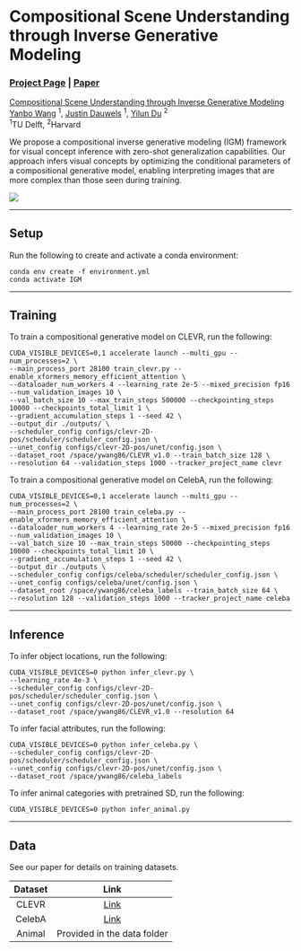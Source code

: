 # Compositional Scene Understanding through Inverse Generative Modeling
### [Project Page](https://energy-based-model.github.io/compositional-inference/) | [Paper](https://arxiv.org/abs/2505.21780)
[Compositional Scene Understanding through Inverse Generative Modeling]()
    <br>
    [Yanbo Wang](https://ywangattud.github.io/website/) <sup>1</sup>,
    [Justin Dauwels](https://scholar.google.com/citations?user=dboVuDYAAAAJ&hl=en) <sup>1</sup>,
    [Yilun Du](https://yilundu.github.io) <sup>2</sup>
    <br>
    <sup>1</sup>TU Delft, <sup>2</sup>Harvard
    <br>

We propose a compositional inverse generative modeling (IGM) framework for visual concept inference with zero-shot generalization capabilities. Our approach infers visual concepts by optimizing the conditional parameters of a compositional generative model, enabling interpreting images that are more complex than those seen during training.

![](sample_images/teaser_inference.gif)

<hr>

## Setup

Run the following to create and activate a conda environment:
```
conda env create -f environment.yml
conda activate IGM
```
--------------------------------------------------------------------------------------------------------

## Training
To train a compositional generative model on CLEVR, run the following:
```
CUDA_VISIBLE_DEVICES=0,1 accelerate launch --multi_gpu --num_processes=2 \
--main_process_port 28100 train_clevr.py --enable_xformers_memory_efficient_attention \
--dataloader_num_workers 4 --learning_rate 2e-5 --mixed_precision fp16 --num_validation_images 10 \
--val_batch_size 10 --max_train_steps 500000 --checkpointing_steps 10000 --checkpoints_total_limit 1 \
--gradient_accumulation_steps 1 --seed 42 \
--output_dir ./outputs/ \
--scheduler_config configs/clevr-2D-pos/scheduler/scheduler_config.json \
--unet_config configs/clevr-2D-pos/unet/config.json \
--dataset_root /space/ywang86/CLEVR_v1.0 --train_batch_size 128 \
--resolution 64 --validation_steps 1000 --tracker_project_name clevr
```
To train a compositional generative model on CelebA, run the following:
```
CUDA_VISIBLE_DEVICES=0,1 accelerate launch --multi_gpu --num_processes=2 \
--main_process_port 28100 train_celeba.py --enable_xformers_memory_efficient_attention \
--dataloader_num_workers 4 --learning_rate 2e-5 --mixed_precision fp16 --num_validation_images 10 \
--val_batch_size 10 --max_train_steps 50000 --checkpointing_steps 10000 --checkpoints_total_limit 10 \
--gradient_accumulation_steps 1 --seed 42 \
--output_dir ./outputs \
--scheduler_config configs/celeba/scheduler/scheduler_config.json \
--unet_config configs/celeba/unet/config.json \
--dataset_root /space/ywang86/celeba_labels --train_batch_size 64 \
--resolution 128 --validation_steps 1000 --tracker_project_name celeba
```
--------------------------------------------------------------------------------------------------------

## Inference

To infer object locations, run the following:
```
CUDA_VISIBLE_DEVICES=0 python infer_clevr.py \
--learning_rate 4e-3 \
--scheduler_config configs/clevr-2D-pos/scheduler/scheduler_config.json \
--unet_config configs/clevr-2D-pos/unet/config.json \
--dataset_root /space/ywang86/CLEVR_v1.0 --resolution 64
```

To infer facial attributes, run the following:
```
CUDA_VISIBLE_DEVICES=0 python infer_celeba.py \
--scheduler_config configs/clevr-2D-pos/scheduler/scheduler_config.json \
--unet_config configs/clevr-2D-pos/unet/config.json \
--dataset_root /space/ywang86/celeba_labels
```

To infer animal categories with pretrained SD, run the following:
```
CUDA_VISIBLE_DEVICES=0 python infer_animal.py
```

<hr>

## Data

See our paper for details on training datasets.

|     Dataset     |                                   Link                                    | 
|:---------------:|:-------------------------------------------------------------------------:| 
|      CLEVR      |        [Link](https://dl.fbaipublicfiles.com/clevr/CLEVR_v1.0.zip)        
|     CelebA      | [Link](https://www.kaggle.com/datasets/jessicali9530/celeba-dataset/data) 
|     Animal      |                        Provided in the data folder                        |
